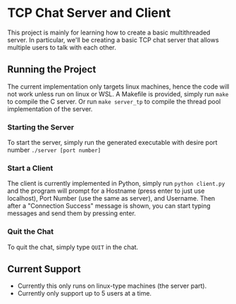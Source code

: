 # TCP Chat Server and Client
This project is mainly for learning how to create a basic multithreaded server. In particular, we'll be creating a basic TCP chat server that allows multiple users to talk with each other.

## Running the Project
The current implementation only targets linux machines, hence the code will not work unless run on linux or WSL. A Makefile is provided, simply run `make` to compile the C server.
Or run `make server_tp` to compile the thread pool implementation of the server.
### Starting the Server
To start the server, simply run the generated executable with desire port number `./server [port number]`
### Start a Client
The client is currently implemented in Python, simply run `python client.py` and the program will prompt for a Hostname (press enter to just use localhost), Port Number (use the same as server), and Username. Then after a "Connection Success" message is shown, you can start typing messages and send them by pressing enter.
### Quit the Chat
To quit the chat, simply type `QUIT` in the chat.

## Current Support
 - Currently this only runs on linux-type machines (the server part).
 - Currently only support up to 5 users at a time.
